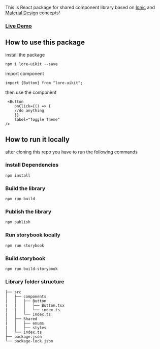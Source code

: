 This is React package for shared component library based on [Ionic](https://ionicframework.com/) and [Material Design](https://m3.material.io/) concepts!

### [Live Demo](https://65c50905b6cd6c7660b852ed-qmqbrigynn.chromatic.com/)

## How to use this package

install the package

```
npm i lore-uikit --save
```

import component

```
import {Button} from "lore-uikit";
```

then use the component

```
 <Button
    onClick={() => {
    //do anything
    }}
    label="Toggle Theme"
/>
```
## How to run it locally

after cloning this repo you have to run the following commands

### install Dependencies

```
npm install
```

### Build the library

```
npm run build
```

### Publish the library

```
npm publish
```

### Run storybook locally

```
npm run storybook
```

### Build storybook

```
npm run build-storybook
```

### Library folder structure

```
├── src
│   ├── components
|   │   ├── Button
|   |   │   ├── Button.tsx
|   |   │   └── index.ts
|   │   └── index.ts
│   ├── Shared
|   │   ├── enums
|   │   ├── styles
│   └── index.ts
├── package.json
└── package-lock.json
```
